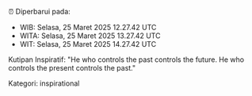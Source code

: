 ⏰ Diperbarui pada:
- WIB: Selasa, 25 Maret 2025 12.27.42 UTC
- WITA: Selasa, 25 Maret 2025 13.27.42 UTC
- WIT: Selasa, 25 Maret 2025 14.27.42 UTC

Kutipan Inspiratif:
"He who controls the past controls the future. He who controls the present controls the past."


Kategori: inspirational

